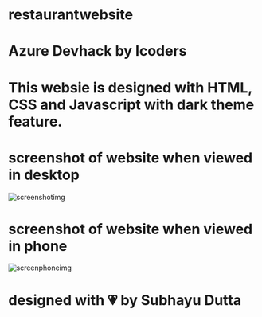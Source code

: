 # restaurantwebsite

# Azure Devhack by Icoders

# This websie is designed with HTML, CSS and Javascript with dark theme feature.

# screenshot of website when viewed in desktop
![screenshotimg](https://user-images.githubusercontent.com/97235543/179363806-a328ba7e-c42b-4efd-b8ab-a8aa4d2c1148.jpg)

# screenshot of website when viewed in phone
![screenphoneimg](https://user-images.githubusercontent.com/97235543/179363802-2b6936d8-6174-43a4-bb37-8d711fc12a78.jpg)

# designed with 💗 by Subhayu Dutta
